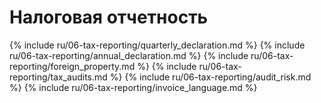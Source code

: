 # Налоговая отчетность

{% include ru/06-tax-reporting/quarterly_declaration.md %}
{% include ru/06-tax-reporting/annual_declaration.md %}
{% include ru/06-tax-reporting/foreign_property.md %}
{% include ru/06-tax-reporting/tax_audits.md %}
{% include ru/06-tax-reporting/audit_risk.md %}
{% include ru/06-tax-reporting/invoice_language.md %}
